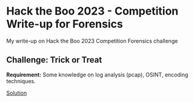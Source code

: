 # Hack the Boo 2023 - Competition Write-up for Forensics

My write-up on Hack the Boo 2023 Competition Forensics challenge

## Challenge: Trick or Treat

**Requirement:** Some knowledge on log analysis (pcap), OSINT, encoding techniques.

[Solution](Trick%20or%20Treat)
